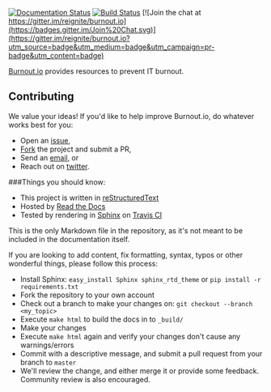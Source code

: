 [![Documentation Status](https://readthedocs.org/projects/burnoutio/badge/?version=latest)](http://burnoutio.readthedocs.org/en/latest/?badge=latest)  [![Build Status](https://travis-ci.org/reignite/burnout.io.svg?branch=master)](https://travis-ci.org/reignite/burnout.io)  [![Join the chat at https://gitter.im/reignite/burnout.io](https://badges.gitter.im/Join%20Chat.svg)](https://gitter.im/reignite/burnout.io?utm_source=badge&utm_medium=badge&utm_campaign=pr-badge&utm_content=badge)


[Burnout.io](http://burnout.io) provides resources to prevent IT burnout.

## Contributing
We value your ideas! If you'd like to help improve Burnout.io, do whatever works best for you:
* Open an [issue](https://github.com/reignite/burnout.io/issues/new),
* [Fork](https://github.com/reignite/burnout.io/fork) the project and submit a PR,
* Send an [email](mailto:bemosior+burnoutio@gmail.com), or 
* Reach out on [twitter](https://twitter.com/BenjaminMosior).

###Things you should know:

* This project is written in [reStructuredText](http://docutils.sourceforge.net/docs/user/rst/quickstart.html)
* Hosted by [Read the Docs](http://readthedocs.org/)
* Tested by rendering in [Sphinx](http://sphinx-doc.org/) on [Travis CI](https://travis-ci.org)

This is the only Markdown file in the repository, as it's not meant to be
included in the documentation itself.

If you are looking to add content, fix formatting, syntax, typos or other
wonderful things, please follow this process:

* Install Sphinx: `easy_install Sphinx sphinx_rtd_theme` or `pip install -r requirements.txt`
* Fork the repository to your own account
* Check out a branch to make your changes on: `git checkout --branch <my_topic>`
* Execute `make html` to build the docs in to `_build/`
* Make your changes
* Execute `make html` again and verify your changes don't cause any
  warnings/errors
* Commit with a descriptive message, and submit a pull request from your branch
  to `master`
* We'll review the change, and either merge it or provide some feedback. Community review is also encouraged.
